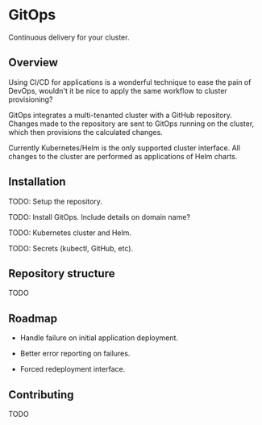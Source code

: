 # GitOps

Continuous delivery for your cluster.

## Overview

Using CI/CD for applications is a wonderful technique to ease the pain of
DevOps, wouldn't it be nice to apply the same workflow to cluster provisioning?

GitOps integrates a multi-tenanted cluster with a GitHub repository. Changes
made to the repository are sent to GitOps running on the cluster, which then
provisions the calculated changes.

Currently Kubernetes/Helm is the only supported cluster interface. All changes
to the cluster are performed as applications of Helm charts.

## Installation

TODO: Setup the repository.

TODO: Install GitOps. Include details on domain name?

TODO: Kubernetes cluster and Helm.

TODO: Secrets (kubectl, GitHub, etc).

## Repository structure

TODO

## Roadmap

 * Handle failure on initial application deployment.

 * Better error reporting on failures.
 
 * Forced redeployment interface.

## Contributing

TODO
